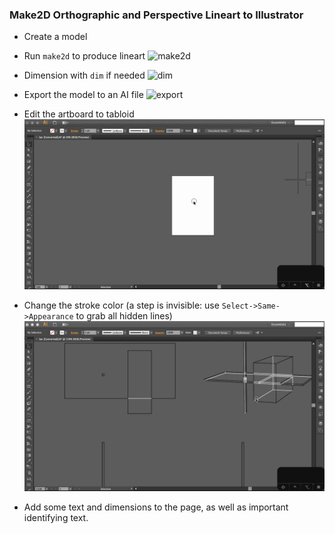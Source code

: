 ### Make2D Orthographic and Perspective Lineart to Illustrator

- Create a model

- Run `make2d` to produce lineart
![make2d](make2d/make2d.gif)

- Dimension with `dim` if needed
![dim](make2d/dim.gif)

- Export the model to an AI file
![export](make2d/export.gif)

- Edit the artboard to tabloid
![artboard](make2d/artboard.gif)
 
- Change the stroke color (a step is invisible: use `Select->Same->Appearance` to grab all hidden lines)
![stroke-color](make2d/stroke-change.gif)

- Add some text and dimensions to the page, as well as important identifying text.


